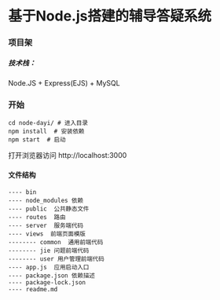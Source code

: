 # 基于Node.js搭建的辅导答疑系统
### 项目架
##### 技术栈：

Node.JS + Express(EJS)  + MySQL 

### 开始
```
cd node-dayi/ # 进入目录
npm install  # 安装依赖
npm start  # 启动
```
打开浏览器访问 http://localhost:3000
#### 文件结构
```
---- bin
---- node_modules 依赖
---- public  公共静态文件
---- routes  路由
---- server  服务端代码
---- views  前端页面模版
-------- common  通用前端代码
-------- jie 问题前端代码
-------- user 用户管理前端代码
---- app.js  应用启动入口
---- package.json 依赖描述
---- package-lock.json
---- readme.md
```
